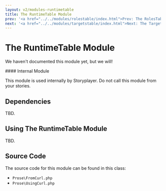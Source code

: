 ```yaml
---
layout: v2/modules-runtimetable
title: The RuntimeTable Module
prev: '<a href="../../modules/rolestable/index.html">Prev: The RolesTable Module</a>'
next: '<a href="../../modules/targetstable/index.html">Next: The TargetsTable Module</a>'
---
```


# The RuntimeTable Module

We haven't documented this module yet, but we will!

<div class="callout warning" markdown="1">
#### Internal Module

This module is used internally by Storyplayer. Do not call this module from your stories.
</div>

## Dependencies

TBD.

## Using The RuntimeTable Module

TBD.

## Source Code

The source code for this module can be found in this class:

* `Prose\FromCurl.php`
* `Prose\UsingCurl.php`